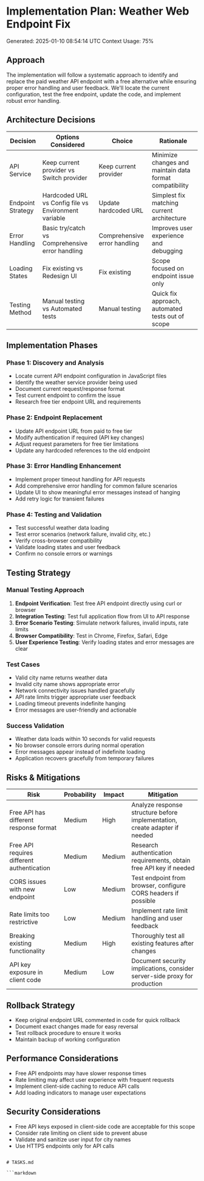 # Implementation Plan: Weather Web Endpoint Fix
Generated: 2025-01-10 08:54:14 UTC
Context Usage: 75%

## Approach
The implementation will follow a systematic approach to identify and replace the paid weather API endpoint with a free alternative while ensuring proper error handling and user feedback. We'll locate the current configuration, test the free endpoint, update the code, and implement robust error handling.

## Architecture Decisions

| Decision | Options Considered | Choice | Rationale |
|----------|-------------------|---------|-----------|
| API Service | Keep current provider vs Switch provider | Keep current provider | Minimize changes and maintain data format compatibility |
| Endpoint Strategy | Hardcoded URL vs Config file vs Environment variable | Update hardcoded URL | Simplest fix matching current architecture |
| Error Handling | Basic try/catch vs Comprehensive error handling | Comprehensive error handling | Improves user experience and debugging |
| Loading States | Fix existing vs Redesign UI | Fix existing | Scope focused on endpoint issue only |
| Testing Method | Manual testing vs Automated tests | Manual testing | Quick fix approach, automated tests out of scope |

## Implementation Phases

### Phase 1: Discovery and Analysis
- Locate current API endpoint configuration in JavaScript files
- Identify the weather service provider being used
- Document current request/response format
- Test current endpoint to confirm the issue
- Research free tier endpoint URL and requirements

### Phase 2: Endpoint Replacement
- Update API endpoint URL from paid to free tier
- Modify authentication if required (API key changes)
- Adjust request parameters for free tier limitations
- Update any hardcoded references to the old endpoint

### Phase 3: Error Handling Enhancement
- Implement proper timeout handling for API requests
- Add comprehensive error handling for common failure scenarios
- Update UI to show meaningful error messages instead of hanging
- Add retry logic for transient failures

### Phase 4: Testing and Validation
- Test successful weather data loading
- Test error scenarios (network failure, invalid city, etc.)
- Verify cross-browser compatibility
- Validate loading states and user feedback
- Confirm no console errors or warnings

## Testing Strategy

### Manual Testing Approach
1. **Endpoint Verification**: Test free API endpoint directly using curl or browser
2. **Integration Testing**: Test full application flow from UI to API response
3. **Error Scenario Testing**: Simulate network failures, invalid inputs, rate limits
4. **Browser Compatibility**: Test in Chrome, Firefox, Safari, Edge
5. **User Experience Testing**: Verify loading states and error messages are clear

### Test Cases
- Valid city name returns weather data
- Invalid city name shows appropriate error
- Network connectivity issues handled gracefully
- API rate limits trigger appropriate user feedback
- Loading timeout prevents indefinite hanging
- Error messages are user-friendly and actionable

### Success Validation
- Weather data loads within 10 seconds for valid requests
- No browser console errors during normal operation
- Error messages appear instead of indefinite loading
- Application recovers gracefully from temporary failures

## Risks & Mitigations

| Risk | Probability | Impact | Mitigation |
|------|------------|---------|------------|
| Free API has different response format | Medium | High | Analyze response structure before implementation, create adapter if needed |
| Free API requires different authentication | Medium | Medium | Research authentication requirements, obtain free API key if needed |
| CORS issues with new endpoint | Low | Medium | Test endpoint from browser, configure CORS headers if possible |
| Rate limits too restrictive | Low | Medium | Implement rate limit handling and user feedback |
| Breaking existing functionality | Medium | High | Thoroughly test all existing features after changes |
| API key exposure in client code | Medium | Low | Document security implications, consider server-side proxy for production |

## Rollback Strategy
- Keep original endpoint URL commented in code for quick rollback
- Document exact changes made for easy reversal
- Test rollback procedure to ensure it works
- Maintain backup of working configuration

## Performance Considerations
- Free API endpoints may have slower response times
- Rate limiting may affect user experience with frequent requests
- Implement client-side caching to reduce API calls
- Add loading indicators to manage user expectations

## Security Considerations
- Free API keys exposed in client-side code are acceptable for this scope
- Consider rate limiting on client side to prevent abuse
- Validate and sanitize user input for city names
- Use HTTPS endpoints only for API calls
```

# TASKS.md

```markdown
